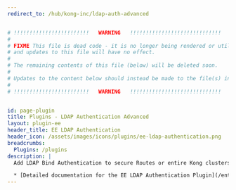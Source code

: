 ```yaml
---
redirect_to: /hub/kong-inc/ldap-auth-advanced


# !!!!!!!!!!!!!!!!!!!!!!!!   WARNING   !!!!!!!!!!!!!!!!!!!!!!!!!!!!!
#
# FIXME This file is dead code - it is no longer being rendered or utilized,
# and updates to this file will have no effect.
#
# The remaining contents of this file (below) will be deleted soon.
#
# Updates to the content below should instead be made to the file(s) in /app/_hub/
#
# !!!!!!!!!!!!!!!!!!!!!!!!   WARNING   !!!!!!!!!!!!!!!!!!!!!!!!!!!!!


id: page-plugin
title: Plugins - LDAP Authentication Advanced
layout: plugin-ee
header_title: EE LDAP Authentication
header_icon: /assets/images/icons/plugins/ee-ldap-authentication.png
breadcrumbs:
  Plugins: /plugins
description: |
  Add LDAP Bind Authentication to secure Routes or entire Kong clusters with username and password protection.

  * [Detailed documentation for the EE LDAP Authentication Plugin](/enterprise/latest/plugins/ldap-authentication-advanced/)
---
```

